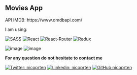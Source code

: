 <h2>Movies App </h2> 
<p>API IMDB: https://www.omdbapi.com/</p>
<p>I am using:</p>

![SASS](https://img.shields.io/badge/-SASS-1572B6?style=flat-square&logo=sass)
![React](https://img.shields.io/badge/-React-181717?style=flat-square&logo=react)
![React-Router](https://img.shields.io/badge/-ReactRouter-181717?style=flat-square&logo=react-router)
![Redux](https://img.shields.io/badge/-Redux-181717?style=flat-square&logo=redux&color=blueviolet)

![image](https://user-images.githubusercontent.com/41525219/168506001-549b1a3a-a5a7-414b-800a-d2fe6a7debcd.png)
![image](https://user-images.githubusercontent.com/41525219/168506024-6a4ce3fd-a96e-4109-8024-4c2bf28b8c2b.png)

<b>For any question do not hesitate to contact me</b>

[![Twitter: nicoprten](https://img.shields.io/twitter/follow/nikprten?style=social)](https://twitter.com/nikprten)
[![Linkedin: nicoprten](https://img.shields.io/badge/-nicoprten-blue?style=flat-square&logo=Linkedin&logoColor=white&link=https://www.linkedin.com/in/nicoprten/)](https://www.linkedin.com/in/nicoprten/)
[![GitHub nicoprten](https://img.shields.io/github/followers/nicoprten?label=follow&style=social)](https://github.com/nicoprten)
